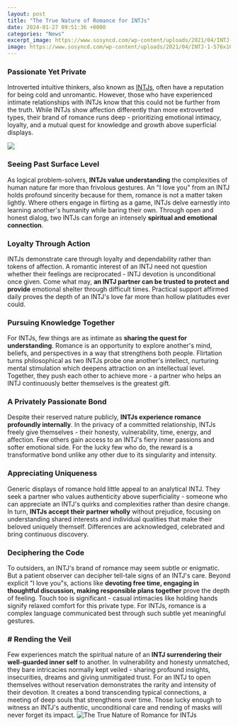 ```yaml
---
layout: post
title: "The True Nature of Romance for INTJs"
date: 2024-01-27 09:51:36 +0000
categories: "News"
excerpt_image: https://www.sosyncd.com/wp-content/uploads/2021/04/INTJ-1-576x1024.png
image: https://www.sosyncd.com/wp-content/uploads/2021/04/INTJ-1-576x1024.png
---
```


### Passionate Yet Private
Introverted intuitive thinkers, also known as [INTJs](https://yt.io.vn/collection/agudelo), often have a reputation for being cold and unromantic. However, those who have experienced intimate relationships with INTJs know that this could not be further from the truth. While INTJs show affection differently than more extroverted types, their brand of romance runs deep - prioritizing emotional intimacy, loyalty, and a mutual quest for knowledge and growth above superficial displays. 

![](https://images.saymedia-content.com/.image/t_share/MTgyNTAyMzY5NjIyMjM4NTM2/introverted-soulmates-infj-and-intj-breakdown-of-myers-briggs-relationship.png)
### Seeing Past Surface Level
As logical problem-solvers, **INTJs value understanding** the complexities of human nature far more than frivolous gestures. An "I love you" from an INTJ holds profound sincerity because for them, romance is not a matter taken lightly. Where others engage in flirting as a game, INTJs delve earnestly into learning another's humanity while baring their own. Through open and honest dialog, two INTJs can forge an intensely **spiritual and emotional connection**.
### Loyalty Through Action  
INTJs demonstrate care through loyalty and dependability rather than tokens of affection. A romantic interest of an INTJ need not question whether their feelings are reciprocated - INTJ devotion is unconditional once given. Come what may, **an INTJ partner can be trusted to protect and provide** emotional shelter through difficult times. Practical support affirmed daily proves the depth of an INTJ's love far more than hollow platitudes ever could.
### Pursuing Knowledge Together
For INTJs, few things are as intimate as **sharing the quest for understanding**. Romance is an opportunity to explore another's mind, beliefs, and perspectives in a way that strengthens both people. Flirtation turns philosophical as two INTJs probe one another's intellect, nurturing mental stimulation which deepens attraction on an intellectual level. Together, they push each other to achieve more - a partner who helps an INTJ continuously better themselves is the greatest gift. 
### A Privately Passionate Bond   
Despite their reserved nature publicly, **INTJs experience romance profoundly internally**. In the privacy of a committed relationship, INTJs freely give themselves - their honesty, vulnerability, time, energy, and affection. Few others gain access to an INTJ's fiery inner passions and softer emotional side. For the lucky few who do, the reward is a transformative bond unlike any other due to its singularity and intensity. 
### Appreciating Uniqueness
Generic displays of romance hold little appeal to an analytical INTJ. They seek a partner who values authenticity above superficiality - someone who can appreciate an INTJ's quirks and complexities rather than desire change. In turn, **INTJs accept their partner wholly** without prejudice, focusing on understanding shared interests and individual qualities that make their beloved uniquely themself. Differences are acknowledged, celebrated and bring continuous discovery.
### Deciphering the Code   
To outsiders, an INTJ's brand of romance may seem subtle or enigmatic. But a patient observer can decipher tell-tale signs of an INTJ's care. Beyond explicit "I love you"s, actions like **devoting free time, engaging in thoughtful discussion, making responsible plans together** prove the depth of feeling. Touch too is significant - casual intimacies like holding hands signify relaxed comfort for this private type. For INTJs, romance is a complex language communicated best through such subtle yet meaningful gestures.
### # Rending the Veil   
Few experiences match the spiritual nature of an **INTJ surrendering their well-guarded inner self** to another. In vulnerability and honesty unmatched, they bare intricacies normally kept veiled - sharing profound insights, insecurities, dreams and giving unmitigated trust. For an INTJ to open themselves without reservation demonstrates the rarity and intensity of their devotion. It creates a bond transcending typical connections, a meeting of deep souls that strengthens over time. Those lucky enough to witness an INTJ's authentic, unconditional care and rending of masks will never forget its impact.
![The True Nature of Romance for INTJs](https://www.sosyncd.com/wp-content/uploads/2021/04/INTJ-1-576x1024.png)